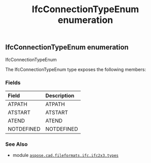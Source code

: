 ﻿---
title: IfcConnectionTypeEnum enumeration
second_title: Aspose.CAD for Python via .NET API References
description: 
type: docs
weight: 1920
url: /python-net/aspose.cad.fileformats.ifc.ifc2x3.types/ifcconnectiontypeenum/
is_root: false
---

## IfcConnectionTypeEnum enumeration

IfcConnectionTypeEnum



The IfcConnectionTypeEnum type exposes the following members:

### Fields
| Field | Description |
| :- | :- |
| ATPATH | ATPATH |
| ATSTART | ATSTART |
| ATEND | ATEND |
| NOTDEFINED | NOTDEFINED |



### See Also
* module [`aspose.cad.fileformats.ifc.ifc2x3.types`](..)
